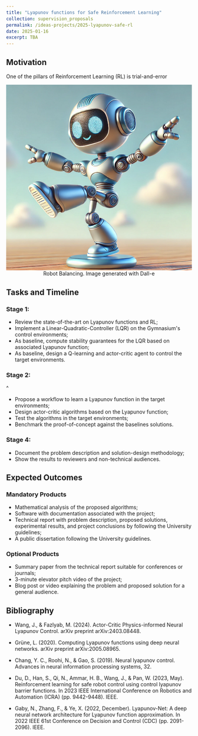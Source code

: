 ```yaml
---
title: "Lyapunov functions for Safe Reinforcement Learning"
collection: supervision_proposals
permalink: /ideas-projects/2025-lyapunov-safe-rl
date: 2025-01-16
excerpt: TBA
---
```


## Motivation

One of the pillars of Reinforcement Learning (RL) is trial-and-error

<div style="text-align: center;">
    <img src="/images/robot-balancing.png"
        alt="Robot Balancing."
        style="display: block; margin-left: auto; margin-right: auto;" />
    <figcaption>Robot Balancing. Image generated with Dall-e</figcaption>
</div>

## Tasks and Timeline

### Stage 1:
* Review the state-of-the-art on Lyapunov functions and RL;
* Implement a Linear-Quadratic-Controller (LQR) on the Gymnasium's control environments;
* As baseline, compute stability guarantees for the LQR based on associated Lyapunov function; 
* As baseline, design a Q-learning and actor-critic agent to control the target environments. 

### Stage 2:
^ 
* Propose a workflow to learn a Lyapunov function in the target environments;
* Design actor-critic algorithms based on the Lyapunov function;
* Test the algorithms in the target environments;
* Benchmark the proof-of-concept against the baselines solutions.

### Stage 4: 
* Document the problem description and solution-design methodology;
* Show the results to reviewers and non-technical audiences.

## Expected Outcomes

### Mandatory Products
* Mathematical analysis of the proposed algorithms;
* Software with documentation associated with the project;
* Technical report with problem description, proposed solutions, experimental results, and project conclusions by following the University guidelines;
* A public dissertation following the University guidelines.

### Optional Products
* Summary paper from the technical report suitable for conferences or journals;
* 3-minute elevator pitch video of the project;
* Blog post or video explaining the problem and proposed solution for a general audience.

## Bibliography
* Wang, J., & Fazlyab, M. (2024). Actor-Critic Physics-informed Neural Lyapunov Control. arXiv preprint arXiv:2403.08448.

* Grüne, L. (2020). Computing Lyapunov functions using deep neural networks. arXiv preprint arXiv:2005.08965.

* Chang, Y. C., Roohi, N., & Gao, S. (2019). Neural lyapunov control. Advances in neural information processing systems, 32.

* Du, D., Han, S., Qi, N., Ammar, H. B., Wang, J., & Pan, W. (2023, May). Reinforcement learning for safe robot control using control lyapunov barrier functions. In 2023 IEEE International Conference on Robotics and Automation (ICRA) (pp. 9442-9448). IEEE.

* Gaby, N., Zhang, F., & Ye, X. (2022, December). Lyapunov-Net: A deep neural network architecture for Lyapunov function approximation. In 2022 IEEE 61st Conference on Decision and Control (CDC) (pp. 2091-2096). IEEE.

